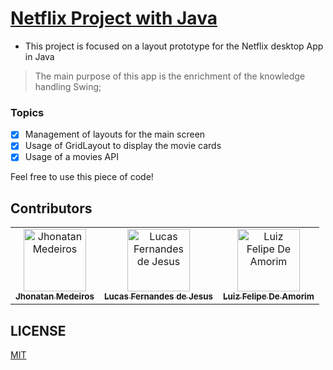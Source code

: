 
# [Netflix Project with Java](https://github.com/JhonatanMedeiros/javaflix)

- This project is focused on a layout prototype for the Netflix desktop App in Java

> The main purpose of this app is the enrichment of the knowledge handling Swing;

### Topics

- [x] Management of layouts for the main screen<br>
- [x] Usage of GridLayout to display the movie cards<br>
- [x] Usage of a movies API

Feel free to use this piece of code!

## Contributors

<!-- ALL-CONTRIBUTORS-LIST:START - Do not remove or modify this section -->
<!-- prettier-ignore -->
<table><tr><td align="center"><a href="https://github.com/jhonatanmedeiros"><img src="https://avatars1.githubusercontent.com/u/29604104?s=460&v=4" width="100px;" alt="Jhonatan Medeiros"/><br /><sub><b>Jhonatan Medeiros</b></sub></td>
<td align="center"><a href="https://github.com/madeofsky"><img src="https://avatars2.githubusercontent.com/u/44444770?s=460&v=4" width="100px;" alt="Lucas Fernandes de Jesus"/><br /><sub><b>Lucas Fernandes de Jesus</b></sub></td><td align="center"><a href="https://github.com/luizamoorim"><img src="https://avatars2.githubusercontent.com/u/45466050?s=460&v=4" width="100px;" alt="Luiz Felipe De Amorim"/><br /><sub><b>Luiz Felipe De Amorim</b></sub></td></tr></table>
<!-- ALL-CONTRIBUTORS-LIST:END -->

## LICENSE

[MIT](LICENSE)
